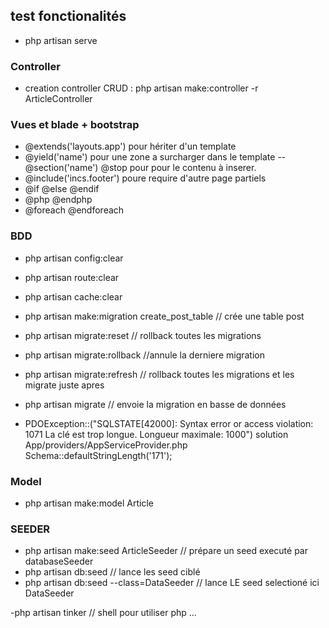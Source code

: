 ## test fonctionalités
- php artisan serve
### Controller
- creation controller CRUD : php artisan make:controller -r  ArticleController

### Vues et blade + bootstrap
- @extends('layouts.app') pour hériter d'un template
- @yield('name') pour une zone a surcharger dans le template -- @section('name') @stop pour pour le contenu à inserer.
- @include('incs.footer') poure require d'autre page partiels
- @if @else @endif
- @php @endphp
- @foreach @endforeach

### BDD
- php artisan config:clear 
- php artisan route:clear
- php artisan cache:clear

- php artisan make:migration create_post_table // crée une table post
- php artisan migrate:reset // rollback toutes les migrations
- php artisan migrate:rollback //annule la derniere migration
- php artisan migrate:refresh // rollback toutes les migrations et les migrate juste apres
- php artisan migrate // envoie la migration en basse de données
- PDOException::("SQLSTATE[42000]: Syntax error or access violation: 1071 La clé est 
trop longue. Longueur maximale: 1000")
solution
App/providers/AppServiceProvider.php 
Schema::defaultStringLength('171');

### Model
- php artisan make:model Article 

### SEEDER

- php artisan make:seed ArticleSeeder // prépare un seed executé par databaseSeeder
- php artisan db:seed // lance les seed ciblé
- php artisan db:seed --class=DataSeeder // lance LE seed selectioné ici DataSeeder

-php artisan tinker // shell pour utiliser php ...